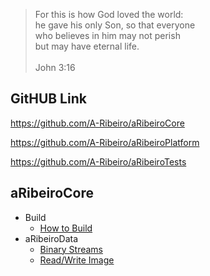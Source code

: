 > For this is how God loved the world:  
he gave his only Son, so that everyone  
who believes in him may not perish  
but may have eternal life.  
  \
John 3:16

## GitHUB Link

https://github.com/A-Ribeiro/aRibeiroCore

https://github.com/A-Ribeiro/aRibeiroPlatform

https://github.com/A-Ribeiro/aRibeiroTests

## aRibeiroCore

* Build
    * [How to Build](how-to-build.md)
* aRibeiroData
    * [Binary Streams](aRibeiroData/feature-binary-stream.md)
    * [Read/Write Image](aRibeiroData/feature-read-write-image.md)
